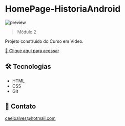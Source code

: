 # HomePage-HistoriaAndroid

![preview](imagens/Preview.png)

> Módulo 2

Projeto construído do Curso em Video.

[🔗 Clique aqui para acessar](https://marcelera69.github.io/Desenvolvimento-Frontend/HomePage-Hist%C3%B3riaDoAndroid/android.html)


## 🛠 Tecnologias

- HTML
- CSS
- Git 

## 💛 Contato

ceeloalves@hotmail.com

